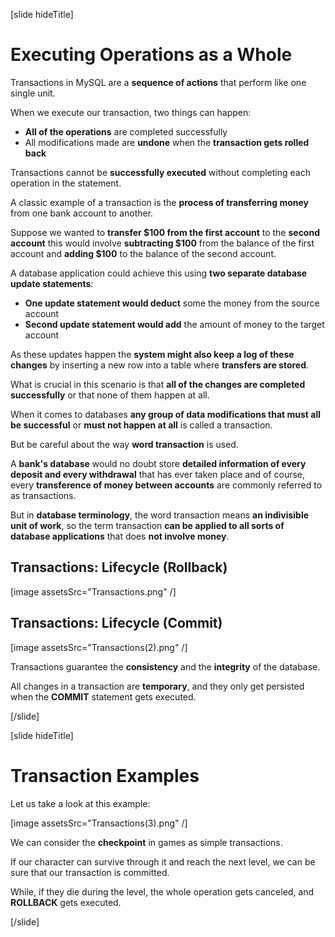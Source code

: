 [slide hideTitle]

# Executing Operations as a Whole

Transactions in MySQL are a **sequence of actions** that perform like one single unit.

When we execute our transaction, two things can happen:

- **Аll of the operations** are completed successfully
- Аll modifications made are **undone** when the **transaction gets rolled back**

Transactions cannot be **successfully executed** without completing each operation in the statement. 

A classic example of a transaction is the **process of transferring money** from one bank account to another. 

Suppose we wanted to **transfer $100 from the first account** to the **second account** this would involve **subtracting $100** from the balance of the first account and **adding $100** to the balance of the second account. 

A database application could achieve this using **two separate database update statements**:
- **One update statement would deduct** some the money from the source account 
- **Second update statement would add** the amount of money to the target account

As these updates happen the **system might also keep a log of these changes** by inserting a new row into a table where **transfers are stored**.

What is crucial in this scenario is that **all of the changes are completed successfully** or that none of them happen at all.

When it comes to databases **any group of data modifications that must all be successful** or **must not happen at all** is called a transaction.

But be careful about the way **word transaction** is used.

A **bank's database** would no doubt store **detailed information of every deposit and every withdrawal** that has ever taken place and of course, every **transference of money between accounts** are commonly referred to as transactions.

But in **database terminology**, the word transaction means **an indivisible unit of work**, so the term transaction **can be applied to all sorts of database applications** that does **not involve money**.

## Transactions: Lifecycle (Rollback)

[image assetsSrc="Transactions.png" /]

## Transactions: Lifecycle (Commit)

[image assetsSrc="Transactions(2).png" /]

Transactions guarantee the **consistency** and the **integrity** of the database.

All changes in a transaction are **temporary**, and they only get persisted when the **COMMIT** statement gets executed.

[/slide]


[slide hideTitle]

# Transaction Examples

Let us take a look at this example:

[image assetsSrc="Transactions(3).png" /]

We can consider the **checkpoint** in games as simple transactions.

If our character can survive through it and reach the next level, we can be sure that our transaction is committed.

While, if they die during the level, the whole operation gets canceled, and **ROLLBACK** gets executed.

[/slide]


